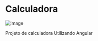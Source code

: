 # Calculadora


![image](https://github.com/gabrielfurtadon/CalculadoraAngular/assets/103203420/0157fadc-87a9-4fbd-8d6f-c980d2668966)


Projeto de calculadora Utilizando Angular 
